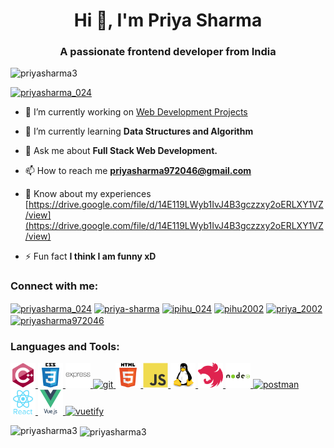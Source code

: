 <h1 align="center">Hi 👋, I'm Priya Sharma</h1>
<h3 align="center">A passionate frontend developer from India</h3>

<p align="left"> <img src="https://komarev.com/ghpvc/?username=priyasharma3&label=Profile%20views&color=0e75b6&style=flat" alt="priyasharma3" /> </p>

<p align="left"> <a href="https://twitter.com/priyasharma_024" target="blank"><img src="https://img.shields.io/twitter/follow/priyasharma_024?logo=twitter&style=for-the-badge" alt="priyasharma_024" /></a> </p>

- 🔭 I’m currently working on [Web Development Projects](https://github.com/BoloLive)

- 🌱 I’m currently learning **Data Structures and Algorithm**

- 💬 Ask me about **Full Stack Web Development.**

- 📫 How to reach me **priyasharma972046@gmail.com**

- 📄 Know about my experiences [https://drive.google.com/file/d/14E119LWyb1IvJ4B3gczzxy2oERLXY1VZ/view](https://drive.google.com/file/d/14E119LWyb1IvJ4B3gczzxy2oERLXY1VZ/view)

- ⚡ Fun fact **I think I am funny xD**

<h3 align="left">Connect with me:</h3>
<p align="left">
<a href="https://twitter.com/priyasharma_024" target="blank"><img align="center" src="https://raw.githubusercontent.com/rahuldkjain/github-profile-readme-generator/master/src/images/icons/Social/twitter.svg" alt="priyasharma_024" height="30" width="40" /></a>
<a href="https://linkedin.com/in/priya-sharma" target="blank"><img align="center" src="https://raw.githubusercontent.com/rahuldkjain/github-profile-readme-generator/master/src/images/icons/Social/linked-in-alt.svg" alt="priya-sharma" height="30" width="40" /></a>
<a href="https://instagram.com/ipihu_024" target="blank"><img align="center" src="https://raw.githubusercontent.com/rahuldkjain/github-profile-readme-generator/master/src/images/icons/Social/instagram.svg" alt="ipihu_024" height="30" width="40" /></a>
<a href="https://www.codechef.com/users/pihu2002" target="blank"><img align="center" src="https://cdn.jsdelivr.net/npm/simple-icons@3.1.0/icons/codechef.svg" alt="pihu2002" height="30" width="40" /></a>
<a href="https://www.leetcode.com/priya_2002" target="blank"><img align="center" src="https://raw.githubusercontent.com/rahuldkjain/github-profile-readme-generator/master/src/images/icons/Social/leet-code.svg" alt="priya_2002" height="30" width="40" /></a>
<a href="https://auth.geeksforgeeks.org/user/priyasharma972046" target="blank"><img align="center" src="https://raw.githubusercontent.com/rahuldkjain/github-profile-readme-generator/master/src/images/icons/Social/geeks-for-geeks.svg" alt="priyasharma972046" height="30" width="40" /></a>
</p>

<h3 align="left">Languages and Tools:</h3>
<p align="left"> <a href="https://www.w3schools.com/cpp/" target="_blank" rel="noreferrer"> <img src="https://raw.githubusercontent.com/devicons/devicon/master/icons/cplusplus/cplusplus-original.svg" alt="cplusplus" width="40" height="40"/> </a> <a href="https://www.w3schools.com/css/" target="_blank" rel="noreferrer"> <img src="https://raw.githubusercontent.com/devicons/devicon/master/icons/css3/css3-original-wordmark.svg" alt="css3" width="40" height="40"/> </a> <a href="https://expressjs.com" target="_blank" rel="noreferrer"> <img src="https://raw.githubusercontent.com/devicons/devicon/master/icons/express/express-original-wordmark.svg" alt="express" width="40" height="40"/> </a> <a href="https://git-scm.com/" target="_blank" rel="noreferrer"> <img src="https://www.vectorlogo.zone/logos/git-scm/git-scm-icon.svg" alt="git" width="40" height="40"/> </a> <a href="https://www.w3.org/html/" target="_blank" rel="noreferrer"> <img src="https://raw.githubusercontent.com/devicons/devicon/master/icons/html5/html5-original-wordmark.svg" alt="html5" width="40" height="40"/> </a> <a href="https://developer.mozilla.org/en-US/docs/Web/JavaScript" target="_blank" rel="noreferrer"> <img src="https://raw.githubusercontent.com/devicons/devicon/master/icons/javascript/javascript-original.svg" alt="javascript" width="40" height="40"/> </a> <a href="https://www.linux.org/" target="_blank" rel="noreferrer"> <img src="https://raw.githubusercontent.com/devicons/devicon/master/icons/linux/linux-original.svg" alt="linux" width="40" height="40"/> </a> <a href="https://nestjs.com/" target="_blank" rel="noreferrer"> <img src="https://raw.githubusercontent.com/devicons/devicon/master/icons/nestjs/nestjs-plain.svg" alt="nestjs" width="40" height="40"/> </a> <a href="https://nodejs.org" target="_blank" rel="noreferrer"> <img src="https://raw.githubusercontent.com/devicons/devicon/master/icons/nodejs/nodejs-original-wordmark.svg" alt="nodejs" width="40" height="40"/> </a> <a href="https://postman.com" target="_blank" rel="noreferrer"> <img src="https://www.vectorlogo.zone/logos/getpostman/getpostman-icon.svg" alt="postman" width="40" height="40"/> </a> <a href="https://reactjs.org/" target="_blank" rel="noreferrer"> <img src="https://raw.githubusercontent.com/devicons/devicon/master/icons/react/react-original-wordmark.svg" alt="react" width="40" height="40"/> </a> <a href="https://vuejs.org/" target="_blank" rel="noreferrer"> <img src="https://raw.githubusercontent.com/devicons/devicon/master/icons/vuejs/vuejs-original-wordmark.svg" alt="vuejs" width="40" height="40"/> </a> <a href="https://vuetifyjs.com/en/" target="_blank" rel="noreferrer"> <img src="https://bestofjs.org/logos/vuetify.svg" alt="vuetify" width="40" height="40"/> </a> </p>

<p><img align="left" src="https://github-readme-stats.vercel.app/api/top-langs?username=priyasharma3&show_icons=true&locale=en&layout=compact" alt="priyasharma3" /></p>

<p>&nbsp;<img align="center" src="https://github-readme-stats.vercel.app/api?username=priyasharma3&show_icons=true&locale=en" alt="priyasharma3" /></p>
